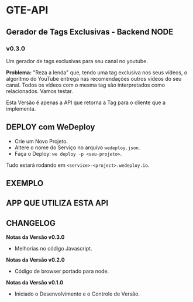 # GTE-API #
## Gerador de Tags Exclusivas - Backend NODE ##
### v0.3.0 ###

Um gerador de tags exclusivas para seu canal no youtube.

**Problema:** "Reza a lenda" que, tendo uma tag exclusiva nos seus vídeos, o algoritmo do YouTube entrega nas recomendações outros vídeos do seu canal. Todos os vídeos com o mesma tag são interpretados como relacionados. Vamos testar.

Esta Versão é apenas a API que retorna a Tag para o cliente que a implementa.

## DEPLOY com WeDeploy ##

- Crie um Novo Projeto.
- Altere o nome do Serviço no arquivo `wedeploy.json`.
- Faça o Deploy: `we deploy -p <seu-projeto>`.

Tudo estará rodando em `<service>-<project>.wedeploy.io`.

## EXEMPLO ##



## APP QUE UTILIZA ESTA API ##



## CHANGELOG ##

**Notas da Versão v0.3.0**

- Melhorias no código Javascript.

**Notas da Versão v0.2.0**

- Código de browser portado para node.

**Notas da Versão v0.1.0**

- Iniciado o Desenvolvimento e o Controle de Versão.
